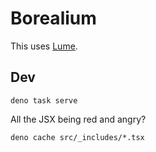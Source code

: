 # Borealium

This uses [Lume](https://lume.land/docs/overview/about-lume/).

## Dev

```
deno task serve
```

All the JSX being red and angry?

```
deno cache src/_includes/*.tsx
```
